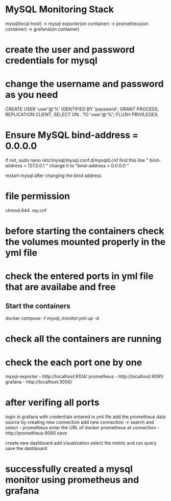 # MySQL Monitoring Stack
mysql(local host) -> mysql exporter(on container) -> prometheus(on container) -> grafana(on container)

# create the user and password credentials for mysql
# change the username and password as you need

CREATE USER 'user'@'%' IDENTIFIED BY 'password';
GRANT PROCESS, REPLICATION CLIENT, SELECT ON *.* TO 'user'@'%';
FLUSH PRIVILEGES;

# Ensure MySQL bind-address = 0.0.0.0
if not,
sudo nano /etc/mysql/mysql.conf.d/mysqld.cnf
find this line  " bind-address = 127.0.0.1 "
change it to "bind-address = 0.0.0.0 "

restart mysql after changing the bind address

# file permission
chmod 644 .my.cnf

# before starting the containers check the volumes mounted properly in the yml file
# check the entered ports in yml file that are availabe and free

## Start the containers

docker compose -f mysql_monitor.yml up -d

# check all the containers are running
 
# check the each port one by one

mysql-exporter - http://localhost:9104/
prometheus - http://localhost:9091/
grafana - http://localhost:3000/

# after verifing all ports
 login in grafana with credentials entered in yml file
 add the prometheus data source by creating new connection
 add new connection -> search and select - prometheus
 enter the URL of docker prometheus at connection - http://prometheus:9090
 save

 create new dashboard
 add visualization
 select the metric and run query 
 save the dashboard


 # successfully created a mysql monitor using prometheus and grafana
